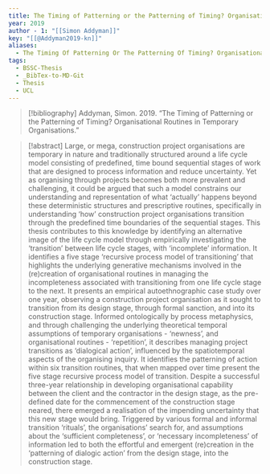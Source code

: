```yaml
---
title: The Timing of Patterning or the Patterning of Timing? Organisational Routines in Temporary Organisations
year: 2019
author - 1: "[[Simon Addyman]]"
key: "[[@Addyman2019-kn]]"
aliases:
  - The Timing Of Patterning Or The Patterning Of Timing? Organisational Routines In Temporary Organisations
tags:
  - BSSC-Thesis
  - _BibTex-to-MD-Git
  - Thesis
  - UCL
---
```


> [!bibliography]
> Addyman, Simon. 2019. “The Timing of Patterning or the Patterning of Timing? Organisational Routines in Temporary Organisations.” 

> [!abstract]
> Large, or mega, construction project organisations are temporary in nature and traditionally structured around a life cycle model consisting of predefined, time bound sequential stages of work that are designed to process information and reduce uncertainty. Yet as organising through projects becomes both more prevalent and challenging, it could be argued that such a model constrains our understanding and representation of what ‘actually’ happens beyond these deterministic structures and prescriptive routines, specifically in understanding ‘how’ construction project organisations transition through the predefined time boundaries of the sequential stages. This thesis contributes to this knowledge by identifying an alternative image of the life cycle model through empirically investigating the ‘transition’ between life cycle stages, with ‘incomplete’ information. It identifies a five stage ‘recursive process model of transitioning’ that highlights the underlying generative mechanisms involved in the (re)creation of organisational routines in managing the incompleteness associated with transitioning from one life cycle stage to the next. It presents an empirical autoethnographic case study over one year, observing a construction project organisation as it sought to transition from its design stage, through formal sanction, and into its construction stage. Informed ontologically by process metaphysics, and through challenging the underlying theoretical temporal assumptions of temporary organisations - ‘newness’, and organisational routines - ‘repetition’, it describes managing project transitions as ‘dialogical action’, influenced by the spatiotemporal aspects of the organising inquiry. It identifies the patterning of action within six transition routines, that when mapped over time present the five stage recursive process model of transition. Despite a successful three-year relationship in developing organisational capability between the client and the contractor in the design stage, as the pre-defined date for the commencement of the construction stage neared, there emerged a realisation of the impending uncertainty that this new stage would bring. Triggered by various formal and informal transition ‘rituals’, the organisations’ search for, and assumptions about the ‘sufficient completeness’, or ‘necessary incompleteness’ of information led to both the effortful and emergent (re)creation in the ‘patterning of dialogic action’ from the design stage, into the construction stage.